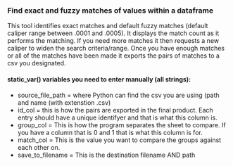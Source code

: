 ### Find exact and fuzzy matches of values within a dataframe
This tool identifies exact matches and default fuzzy matches (default caliper range between .0001 and .0005). It displays the match count as it performs the matching. If you need more matches it then requests a new caliper to widen the search criteria/range. Once you have enough matches or all of the matches have been made it exports the pairs of matches to a csv you designated.

#### static_var() variables you need to enter manually (all strings):

- source_file_path = where Python can find the csv you are using (path and name (with extenstion .csv)
- id_col = this is how the pairs are exported in the final product. Each entry should have a unique identifyer and that is what this column is.
- group_col = This is how the program separates the sheet to compare. If you have a column that is 0 and 1 that is what this column is for.
- match_col = This is the value you want to compare the groups against each other on.
- save_to_filename = This is the destination filename AND path
